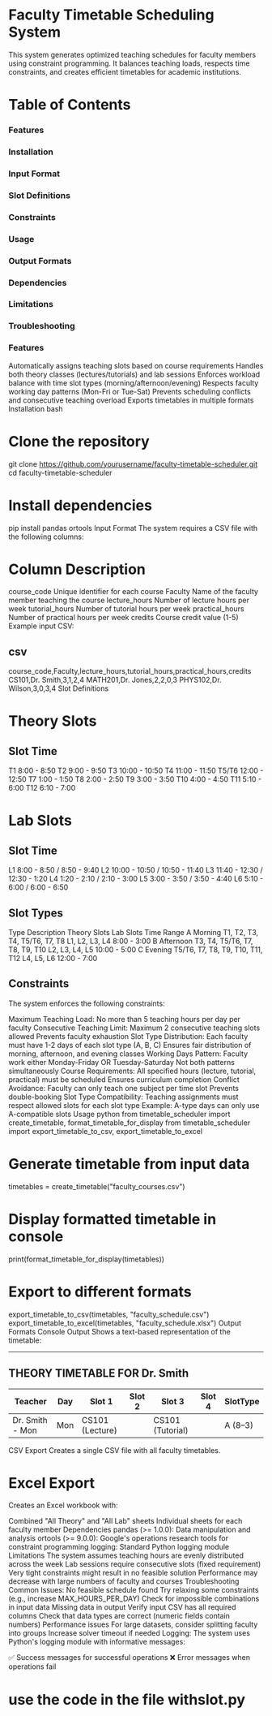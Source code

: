 # Faculty Timetable Scheduling System
This system generates optimized teaching schedules for faculty members using constraint programming. It balances teaching loads, respects time constraints, and creates efficient timetables for academic institutions.

# Table of Contents
### Features
### Installation
### Input Format
### Slot Definitions
### Constraints
### Usage
### Output Formats
### Dependencies
### Limitations
### Troubleshooting
### Features
Automatically assigns teaching slots based on course requirements
Handles both theory classes (lectures/tutorials) and lab sessions
Enforces workload balance with time slot types (morning/afternoon/evening)
Respects faculty working day patterns (Mon-Fri or Tue-Sat)
Prevents scheduling conflicts and consecutive teaching overload
Exports timetables in multiple formats
Installation
bash
# Clone the repository
git clone https://github.com/yourusername/faculty-timetable-scheduler.git
cd faculty-timetable-scheduler

# Install dependencies
pip install pandas ortools
Input Format
The system requires a CSV file with the following columns:

# Column	Description
course_code	Unique identifier for each course
Faculty	Name of the faculty member teaching the course
lecture_hours	Number of lecture hours per week
tutorial_hours	Number of tutorial hours per week
practical_hours	Number of practical hours per week
credits	Course credit value (1-5)
Example input CSV:

## csv
course_code,Faculty,lecture_hours,tutorial_hours,practical_hours,credits
CS101,Dr. Smith,3,1,2,4
MATH201,Dr. Jones,2,2,0,3
PHYS102,Dr. Wilson,3,0,3,4
Slot Definitions
# Theory Slots
## Slot	Time
T1	8:00 - 8:50
T2	9:00 - 9:50
T3	10:00 - 10:50
T4	11:00 - 11:50
T5/T6	12:00 - 12:50
T7	1:00 - 1:50
T8	2:00 - 2:50
T9	3:00 - 3:50
T10	4:00 - 4:50
T11	5:10 - 6:00
T12	6:10 - 7:00
# Lab Slots
## Slot	Time
L1	8:00 - 8:50 / 8:50 - 9:40
L2	10:00 - 10:50 / 10:50 - 11:40
L3	11:40 - 12:30 / 12:30 - 1:20
L4	1:20 - 2:10 / 2:10 - 3:00
L5	3:00 - 3:50 / 3:50 - 4:40
L6	5:10 - 6:00 / 6:00 - 6:50
## Slot Types
Type	Description	Theory Slots	Lab Slots	Time Range
A	Morning	T1, T2, T3, T4, T5/T6, T7, T8	L1, L2, L3, L4	8:00 - 3:00
B	Afternoon	T3, T4, T5/T6, T7, T8, T9, T10	L2, L3, L4, L5	10:00 - 5:00
C	Evening	T5/T6, T7, T8, T9, T10, T11, T12	L4, L5, L6	12:00 - 7:00
## Constraints
The system enforces the following constraints:

Maximum Teaching Load:
No more than 5 teaching hours per day per faculty
Consecutive Teaching Limit:
Maximum 2 consecutive teaching slots allowed
Prevents faculty exhaustion
Slot Type Distribution:
Each faculty must have 1-2 days of each slot type (A, B, C)
Ensures fair distribution of morning, afternoon, and evening classes
Working Days Pattern:
Faculty work either Monday-Friday OR Tuesday-Saturday
Not both patterns simultaneously
Course Requirements:
All specified hours (lecture, tutorial, practical) must be scheduled
Ensures curriculum completion
Conflict Avoidance:
Faculty can only teach one subject per time slot
Prevents double-booking
Slot Type Compatibility:
Teaching assignments must respect allowed slots for each slot type
Example: A-type days can only use A-compatible slots
Usage
python
from timetable_scheduler import create_timetable, format_timetable_for_display
from timetable_scheduler import export_timetable_to_csv, export_timetable_to_excel

# Generate timetable from input data
timetables = create_timetable("faculty_courses.csv")

# Display formatted timetable in console
print(format_timetable_for_display(timetables))

# Export to different formats
export_timetable_to_csv(timetables, "faculty_schedule.csv")
export_timetable_to_excel(timetables, "faculty_schedule.xlsx")
Output Formats
Console Output
Shows a text-based representation of the timetable:

--------------------------------------------------------------------------------
THEORY TIMETABLE FOR Dr. Smith
--------------------------------------------------------------------------------
| Teacher | Day | Slot 1 | Slot 2 | Slot 3 | Slot 4 | SlotType |
|---------|-----|--------|--------|--------|--------|----------|
| Dr. Smith - Mon | Mon | CS101 (Lecture) |  | CS101 (Tutorial) |  | A (8–3) |
CSV Export
Creates a single CSV file with all faculty timetables.

# Excel Export
Creates an Excel workbook with:

Combined "All Theory" and "All Lab" sheets
Individual sheets for each faculty member
Dependencies
pandas (>= 1.0.0): Data manipulation and analysis
ortools (>= 9.0.0): Google's operations research tools for constraint programming
logging: Standard Python logging module
Limitations
The system assumes teaching hours are evenly distributed across the week
Lab sessions require consecutive slots (fixed requirement)
Very tight constraints might result in no feasible solution
Performance may decrease with large numbers of faculty and courses
Troubleshooting
Common Issues:
No feasible schedule found
Try relaxing some constraints (e.g., increase MAX_HOURS_PER_DAY)
Check for impossible combinations in input data
Missing data in output
Verify input CSV has all required columns
Check that data types are correct (numeric fields contain numbers)
Performance issues
For large datasets, consider splitting faculty into groups
Increase solver timeout if needed
Logging:
The system uses Python's logging module with informative messages:

✅ Success messages for successful operations
❌ Error messages when operations fail


# use the code in the file withslot.py
